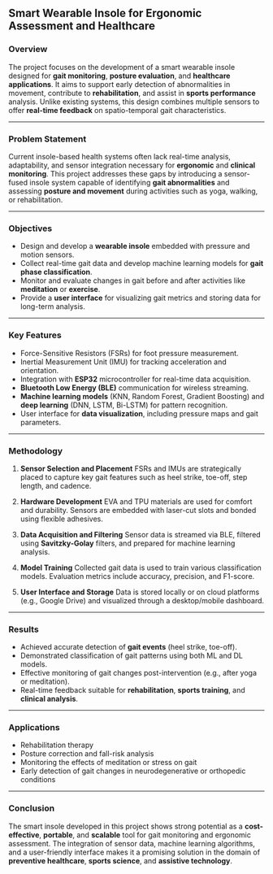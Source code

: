 ## Smart Wearable Insole for Ergonomic Assessment and Healthcare

### Overview

The project focuses on the development of a smart wearable insole designed for **gait monitoring**, **posture evaluation**, and **healthcare applications**. It aims to support early detection of abnormalities in movement, contribute to **rehabilitation**, and assist in **sports performance** analysis. Unlike existing systems, this design combines multiple sensors to offer **real-time feedback** on spatio-temporal gait characteristics.

---

### Problem Statement

Current insole-based health systems often lack real-time analysis, adaptability, and sensor integration necessary for **ergonomic** and **clinical monitoring**. This project addresses these gaps by introducing a sensor-fused insole system capable of identifying **gait abnormalities** and assessing **posture and movement** during activities such as yoga, walking, or rehabilitation.

---

### Objectives

* Design and develop a **wearable insole** embedded with pressure and motion sensors.
* Collect real-time gait data and develop machine learning models for **gait phase classification**.
* Monitor and evaluate changes in gait before and after activities like **meditation** or **exercise**.
* Provide a **user interface** for visualizing gait metrics and storing data for long-term analysis.

---

### Key Features

* Force-Sensitive Resistors (FSRs) for foot pressure measurement.
* Inertial Measurement Unit (IMU) for tracking acceleration and orientation.
* Integration with **ESP32** microcontroller for real-time data acquisition.
* **Bluetooth Low Energy (BLE)** communication for wireless streaming.
* **Machine learning models** (KNN, Random Forest, Gradient Boosting) and **deep learning** (DNN, LSTM, Bi-LSTM) for pattern recognition.
* User interface for **data visualization**, including pressure maps and gait parameters.

---

### Methodology

1. **Sensor Selection and Placement**
   FSRs and IMUs are strategically placed to capture key gait features such as heel strike, toe-off, step length, and cadence.

2. **Hardware Development**
   EVA and TPU materials are used for comfort and durability. Sensors are embedded with laser-cut slots and bonded using flexible adhesives.

3. **Data Acquisition and Filtering**
   Sensor data is streamed via BLE, filtered using **Savitzky-Golay** filters, and prepared for machine learning analysis.

4. **Model Training**
   Collected gait data is used to train various classification models. Evaluation metrics include accuracy, precision, and F1-score.

5. **User Interface and Storage**
   Data is stored locally or on cloud platforms (e.g., Google Drive) and visualized through a desktop/mobile dashboard.

---

### Results

* Achieved accurate detection of **gait events** (heel strike, toe-off).
* Demonstrated classification of gait patterns using both ML and DL models.
* Effective monitoring of gait changes post-intervention (e.g., after yoga or meditation).
* Real-time feedback suitable for **rehabilitation**, **sports training**, and **clinical analysis**.

---

### Applications

* Rehabilitation therapy
* Posture correction and fall-risk analysis
* Monitoring the effects of meditation or stress on gait
* Early detection of gait changes in neurodegenerative or orthopedic conditions

---

### Conclusion

The smart insole developed in this project shows strong potential as a **cost-effective**, **portable**, and **scalable** tool for gait monitoring and ergonomic assessment. The integration of sensor data, machine learning algorithms, and a user-friendly interface makes it a promising solution in the domain of **preventive healthcare**, **sports science**, and **assistive technology**.

